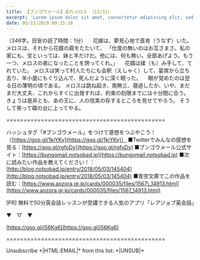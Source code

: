 ```yaml
---
title: 【ブンゴウメール】走れメロス （13/31）
excerpt: 'Lorem ipsum dolor sit amet, consectetur adipiscing elit, sed do eiusmod tempor incididunt ut labore et dolore magna aliqua. Praesent elementum facilisis leo vel fringilla est ullamcorper eget. At imperdiet dui accumsan sit amet nulla facilisi morbi tempus.'
date: 05/13/2018 09:15:16
---
```


（346字。目安の読了時間：1分） 　花嫁は、夢見心地で首肯（うなず）いた。 メロスは、それから花婿の肩をたたいて、 「仕度の無いのはお互さまさ。私の家にも、宝といっては、妹と羊だけだ。他には、何も無い。全部あげよう。もう一つ、メロスの弟になったことを誇ってくれ。」 　花婿は揉（も）み手して、てれていた。 メロスは笑って村人たちにも会釈（えしゃく）して、宴席から立ち去り、羊小屋にもぐり込んで、死んだように深く眠った。 　眼が覚めたのは翌る日の薄明の頃である。 メロスは跳ね起き、南無三、寝過したか、いや、まだまだ大丈夫、これからすぐに出発すれば、約束の刻限までには十分間に合う。 きょうは是非とも、あの王に、人の信実の存するところを見せてやろう。 そうして笑って磔の台に上ってやる。

\==============================================

ハッシュタグ「#ブンゴウメール」をつけて感想をつぶやこう！（[https://goo.gl/1kjYKv](https://goo.gl/1kjYKv)） ■Twitterでみんなの感想を見る：[https://goo.gl/rgfoDv](https://goo.gl/rgfoDv) ■ブンゴウメール公式サイト：[https://bungomail.notsobad.jp](https://bungomail.notsobad.jp) ■次に読みたい作品を教えてください！：[http://blog.notsobad.jp/entry/2018/05/03/145404](http://blog.notsobad.jp/entry/2018/05/03/145404) ■青空文庫でこの作品を読む：[https://www.aozora.gr.jp/cards/000035/files/1567\_14913.html](https://www.aozora.gr.jp/cards/000035/files/1567_14913.html)

\[PR\] 無料で50分英会話レッスンが受講できる人気のアプリ「レアジョブ英会話」

▼　▽　▼

[https://goo.gl/i56Kg6](https://goo.gl/i56Kg6)

\==============================================

Unsubscribe \*|HTML:EMAIL|\* from this list: \*|UNSUB|\*